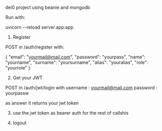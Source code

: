 dei0 project using beanie and mongodb

Run with:

 uvicorn --reload server.app:app

1) Register

POST in /auth/register with:

{
    "email": "yourmail@mail.com",
    "password": "yourpass",
    "name": "yourname",
    "surname": "yoursurname",
    "alias": "youralias",
    "role": "yourrole"
}

2) Get your JWT

POST in /auth/jwt/login with 
username : yourmail@mail.com
password : yourpassw

as answer it returns your jwt token

3) use the jwt token as bearer auth for the rest of callshis

4) logout

